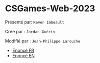 # CSGames-Web-2023

Présenté par: `Keven Imbeault`

Crée par : `Jordan Guérin`

Modifié par : `Jean-Philippe Larouche`

- [Énoncé FR](src/webdocs/static/enonce.md)
- [Énoncé EN](src/webdocs/static/tasks.md)
